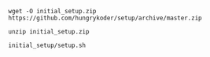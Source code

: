 `wget -O initial_setup.zip https://github.com/hungrykoder/setup/archive/master.zip`

`unzip initial_setup.zip`

`initial_setup/setup.sh`

